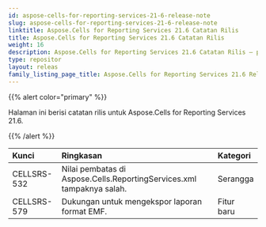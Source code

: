 ```yaml
---
id: aspose-cells-for-reporting-services-21-6-release-note
slug: aspose-cells-for-reporting-services-21-6-release-note
linktitle: Aspose.Cells for Reporting Services 21.6 Catatan Rilis
title: Aspose.Cells for Reporting Services 21.6 Catatan Rilis
weight: 16
description: Aspose.Cells for Reporting Services 21.6 Catatan Rilis – pembaruan dan perbaikan terkini
type: repositor
layout: releas
family_listing_page_title: Aspose.Cells for Reporting Services 21.6 Release Note
---
```

{{% alert color="primary" %}} 

Halaman ini berisi catatan rilis untuk Aspose.Cells for Reporting Services 21.6.

{{% /alert %}} 

|**Kunci**|**Ringkasan**|**Kategori**|
| :- | :- | :- |
| CELLSRS-532 | Nilai pembatas di Aspose.Cells.ReportingServices.xml tampaknya salah.| Serangga|
| CELLSRS-579 | Dukungan untuk mengekspor laporan format EMF.| Fitur baru|


